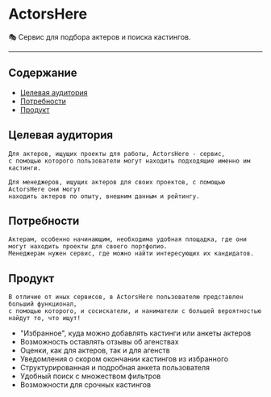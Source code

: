 # ActorsHere

🎭 Сервис для подбора актеров и поиска кастингов.

---

## Содержание

- [Целевая аудитория](#target-group)
- [Потребности](#needs)
- [Продукт](#product)

## Целевая аудитория

    Для актеров, ищущих проекты для работы, ActorsHere - сервис,
    с помощью которого пользователи могут находить подходящие именно им кастинги.

    Для менеджеров, ищущих актеров для своих проектов, с помощью ActorsHere они могут
    находить актеров по опыту, внешним данным и рейтингу.

    
## Потребности

    Актерам, особенно начинающим, необходима удобная площадка, где они могут находить проекты для своего портфолио.
    Менеджерам нужен сервис, где можно найти интересующих их кандидатов.

## Продукт

    В отличие от иных сервисов, в ActorsHere пользователю представлен больший функционал,
    с помощью которого, и сосискатели, и наниматели с большей вероятностью найдут то, что ищут!
    
* "Избранное", куда можно добавлять кастинги или анкеты актеров
* Возможность оставлять отзывы об агенствах
* Оценки, как для актеров, так и для агенств
* Уведомления о скором окончании кастингов из избранного
* Структурированная и подробная анкета пользователя
* Удобный поиск с множеством фильтров
* Возможности для срочных кастингов
